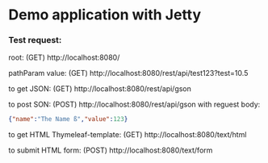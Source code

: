 
# Demo application with Jetty

### Test request:

root: (GET) http://localhost:8080/

pathParam value: (GET) http://localhost:8080/rest/api/test123?test=10.5

to get JSON: (GET) http://localhost:8080/rest/api/gson

to post SON: (POST) http://localhost:8080/rest/api/gson with reguest body:
```json
{"name":"The Name ß","value":123}
```

to get HTML Thymeleaf-template: (GET) http://localhost:8080/text/html

to submit HTML form: (POST) http://localhost:8080/text/form




